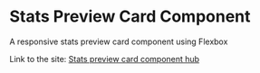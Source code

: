 # Stats Preview Card Component
A responsive stats preview card component using Flexbox

Link to the site: [Stats preview card component hub](https://stats-preview-card-component-gz.netlify.app/)

